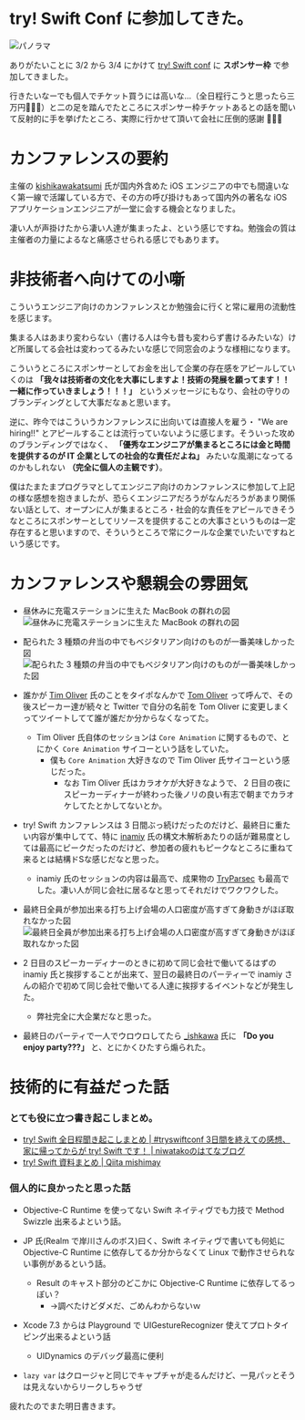 try! Swift Conf に参加してきた。
=========

![パノラマ](img/IMG_3088.JPG)

ありがたいことに 3/2 から 3/4 にかけて [try! Swift conf](http://www.tryswiftconf.com/) に **スポンサー枠** で参加してきました。

行きたいなーでも個人でチケット買うには高いな…（全日程行こうと思ったら三万円:money_with_wings::money_with_wings::money_with_wings:）と二の足を踏んでたところにスポンサー枠チケットあるとの話を聞いて反射的に手を挙げたところ、実際に行かせて頂いて会社に圧倒的感謝 :pray::pray::pray:


# カンファレンスの要約

主催の [kishikawakatsumi](https://github.com/kishikawakatsumi) 氏が国内外含めた iOS エンジニアの中でも間違いなく第一線で活躍している方で、その方の呼び掛けもあって国内外の著名な iOS アプリケーションエンジニアが一堂に会する機会となりました。

凄い人が声掛けたから凄い人達が集まったよ、という感じですね。勉強会の質は主催者の力量によるなと痛感させられる感じでもあります。


# 非技術者へ向けての小噺

こういうエンジニア向けのカンファレンスとか勉強会に行くと常に雇用の流動性を感じます。

集まる人はあまり変わらない（書ける人は今も昔も変わらず書けるみたいな）けど所属してる会社は変わってるみたいな感じで同窓会のような様相になります。

こういうところにスポンサーとしてお金を出して企業の存在感をアピールしていくのは **「我々は技術者の文化を大事にしますよ！技術の発展を願ってます！！一緒に作っていきましょう！！！」** というメッセージにもなり、会社の守りのブランディングとして大事だなぁと思います。

逆に、昨今ではこういうカンファレンスに出向いては直接人を雇う・ "We are hiring!!" とアピールすることは流行っていないように感じます。そういった攻めのブランディングではなく、 **「優秀なエンジニアが集まるところには金と時間を提供するのが IT 企業としての社会的な責任だよね」** みたいな風潮になってるのかもしれない **（完全に個人の主観です）**。

僕はたまたまプログラマとしてエンジニア向けのカンファレンスに参加して上記の様な感想を抱きましたが、恐らくエンジニアだろうがなんだろうがあまり関係ない話として、オープンに人が集まるところ・社会的な責任をアピールできそうなところにスポンサーとしてリソースを提供することの大事さというものは一定存在すると思いますので、そういうところで常にクールな企業でいたいですねという感じです。


# カンファレンスや懇親会の雰囲気

- 昼休みに充電ステーションに生えた MacBook の群れの図
![昼休みに充電ステーションに生えた MacBook の群れの図](img/IMG_3096.JPG)

- 配られた 3 種類の弁当の中でもベジタリアン向けのものが一番美味しかった図
![配られた 3 種類の弁当の中でもベジタリアン向けのものが一番美味しかった図](img/IMG_3124.JPG)

- 誰かが [Tim Oliver](https://twitter.com/TimOliverAU) 氏のことをタイポなんかで [Tom Oliver](https://en.wikipedia.org/wiki/Tom_Oliver) って呼んで、その後スピーカー達が続々と Twitter で自分の名前を Tom Oliver に変更しまくってツイートしてて誰が誰だか分からなくなってた。
  - Tim Oliver 氏自体のセッションは `Core Animation` に関するもので、とにかく `Core Animation` サイコーという話をしていた。
    - 僕も `Core Animation` 大好きなので Tim Oliver 氏サイコーという感じだった。
      - なお Tim Oliver 氏はカラオケが大好きなようで、 2 日目の夜にスピーカーディナーが終わった後ノリの良い有志で朝までカラオケしてたとかしてないとか。 

- try! Swift カンファレンスは 3 日間ぶっ続けだったのだけど、最終日に重たい内容が集中してて、特に [inamiy](https://twitter.com/inamiy) 氏の構文木解析あたりの話が難易度としては最高にピークだったのだけど、参加者の疲れもピークなところに重ねて来るとは結構ドSな感じだなと思った。
  - inamiy 氏のセッションの内容は最高で、成果物の [TryParsec](https://github.com/inamiy/TryParsec) も最高でした。凄い人が同じ会社に居るなと思ってそれだけでワクワクした。

- 最終日全員が参加出来る打ち上げ会場の人口密度が高すぎて身動きがほぼ取れなかった図
![最終日全員が参加出来る打ち上げ会場の人口密度が高すぎて身動きがほぼ取れなかった図](img/IMG_3127.JPG)

- 2 日目のスピーカーディナーのときに初めて同じ会社で働いてるはずの inamiy 氏と挨拶することが出来て、翌日の最終日のパーティーで inamiy さんの紹介で初めて同じ会社で働いてる人達に挨拶するイベントなどが発生した。
  - 弊社完全に大企業だなと思った。

- 最終日のパーティで一人でウロウロしてたら [_ishkawa](https://twitter.com/_ishkawa) 氏に **「Do you enjoy party???」** と、とにかくひたすら煽られた。


# 技術的に有益だった話

### とても役に立つ書き起こしまとめ。

- [try! Swift 全日程聞き起こしまとめ | #tryswiftconf 3日間を終えての感想、家に帰ってからが try! Swift です！ | niwatakoのはてなブログ](http://niwatako.hatenablog.jp/entry/2016/03/05/022452)
- [try! Swift 資料まとめ | Qiita mishimay](http://qiita.com/mishimay/items/895d676eb9940d75e639)

### 個人的に良かったと思った話

- Objective-C Runtime を使ってない Swift ネイティヴでも力技で Method Swizzle 出来るよという話。

- JP 氏(Realm で岸川さんのボス)曰く、Swift ネイティヴで書いても何処に Objective-C Runtime に依存してるか分からなくて Linux で動作させられない事例があるという話。
  - Result のキャスト部分のどこかに Objective-C Runtime に依存してるっぽい？
    - →調べたけどダメだ、ごめんわからないｗ

- Xcode 7.3 からは Playground で UIGestureRecognizer 使えてプロトタイピング出来るよという話
  - UIDynamics のデバッグ最高に便利

- `lazy var` はクロージャと同じでキャプチャが走るんだけど、一見パッとそうは見えないからリークしちゃうぜ

疲れたのでまた明日書きます。
